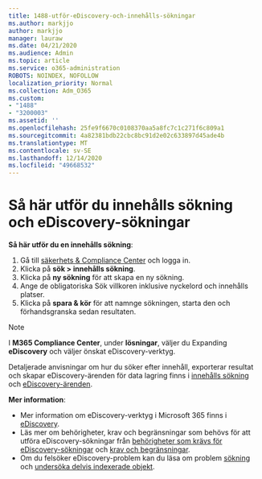 ```yaml
---
title: 1488-utför-eDiscovery-och-innehålls-sökningar
ms.author: markjjo
author: markjjo
manager: lauraw
ms.date: 04/21/2020
ms.audience: Admin
ms.topic: article
ms.service: o365-administration
ROBOTS: NOINDEX, NOFOLLOW
localization_priority: Normal
ms.collection: Adm_O365
ms.custom:
- "1488"
- "3200003"
ms.assetid: ''
ms.openlocfilehash: 25fe9f6670c0108370aa5a8fc7c1c271f6c809a1
ms.sourcegitcommit: 4a82381bdb22cbc8bc91d2e02c633897d45ade4b
ms.translationtype: MT
ms.contentlocale: sv-SE
ms.lasthandoff: 12/14/2020
ms.locfileid: "49668532"
---
```

# <a name="how-to-perform-content-searches-and-ediscovery-searches"></a>Så här utför du innehålls sökning och eDiscovery-sökningar

**Så här utför du en innehålls sökning**:

1. Gå till [säkerhets & Compliance Center](https://protection.office.com) och logga in.
2. Klicka på **sök > innehålls sökning**.
3. Klicka på **ny sökning** för att skapa en ny sökning.
4. Ange de obligatoriska Sök villkoren inklusive nyckelord och innehålls platser.
5. Klicka på **spara & kör** för att namnge sökningen, starta den och förhandsgranska sedan resultaten.

> [!NOTE]
> I **M365 Compliance Center**, under **lösningar**, väljer du Expanding **eDiscovery** och väljer önskat eDiscovery-verktyg.

Detaljerade anvisningar om hur du söker efter innehåll, exporterar resultat och skapar eDiscovery-ärenden för data lagring finns i [innehålls sökning](https://docs.microsoft.com/microsoft-365/compliance/content-search) och [eDiscovery-ärenden](https://docs.microsoft.com/microsoft-365/compliance/ediscovery-cases).

**Mer information**:

- Mer information om eDiscovery-verktyg i Microsoft 365 finns i [eDiscovery](https://docs.microsoft.com/microsoft-365/compliance/ediscovery).
- Läs mer om behörigheter, krav och begränsningar som behövs för att utföra eDiscovery-sökningar från [behörigheter som krävs för eDiscovery-sökningar](https://docs.microsoft.com/microsoft-365/compliance/assign-ediscovery-permissions) och [krav och begränsningar](https://docs.microsoft.com/microsoft-365/compliance/limits-for-content-search).
- Om du felsöker eDiscovery-problem kan du läsa om problem [sökning](https://docs.microsoft.com/microsoft-365/compliance/ediscovery-troubleshooting-common-issues) och [undersöka delvis indexerade objekt](https://docs.microsoft.com/microsoft-365/compliance/investigating-partially-indexed-items-in-ediscovery).
